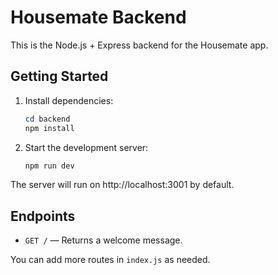 # Housemate Backend

This is the Node.js + Express backend for the Housemate app.

## Getting Started

1. Install dependencies:
   ```powershell
   cd backend
   npm install
   ```
2. Start the development server:
   ```powershell
   npm run dev
   ```

The server will run on http://localhost:3001 by default.

## Endpoints
- `GET /` — Returns a welcome message.

You can add more routes in `index.js` as needed.

